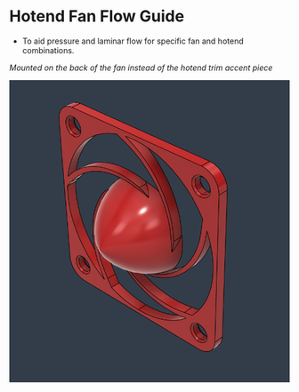 # Hotend Fan Flow Guide

* To aid pressure and laminar flow for specific fan and hotend combinations.

_Mounted on the back of the fan instead of the hotend trim accent piece_ 


![](1.png)